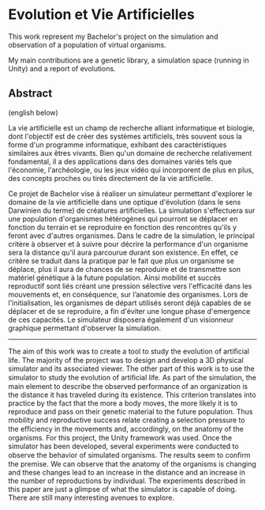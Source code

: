 # Evolution et Vie Artificielles
This work represent my Bachelor's project on the simulation and observation of a population of virtual organisms.

My main contributions are a genetic library, a simulation space (running in Unity) and a report of evolutions.

## Abstract

(english below)

La vie artificielle est un champ de recherche alliant informatique et biologie, dont l'objectif est de créer des systèmes artificiels, très souvent sous la forme d'un programme informatique, exhibant des caractéristiques similaires aux êtres vivants. Bien qu'un domaine de recherche relativement fondamental, il a des applications dans des domaines variés tels que l'économie, l'archéologie, ou les jeux vidéo qui incorporent de plus en plus, des concepts proches ou tirés directement de la vie artificielle.


Ce projet de Bachelor vise à réaliser un simulateur permettant d'explorer le domaine de la vie artificielle dans une optique d'évolution (dans le sens Darwinien du terme) de créatures artificielles. La simulation s'effectuera sur une population d'organismes hétérogènes qui pourront se déplacer en fonction du terrain et se reproduire en fonction des rencontres qu'ils y feront avec d'autres organismes. Dans le cadre de la simulation, le principal critère à observer et à suivre pour décrire la performance d'un organisme sera la distance qu'il aura parcourue durant son existence. En effet, ce critère se traduit dans la pratique par le fait que plus un organisme se déplace, plus il aura de chances de se reproduire et de transmettre son matériel génétique à la future population. Ainsi mobilité et succès reproductif sont liés créant une pression sélective vers l'efficacité dans les mouvements et, en conséquence, sur l’anatomie des organismes. Lors de l'initialisation, les organismes de départ utilisés seront déjà capables de se déplacer et de se reproduire, a fin d'éviter une longue phase d'emergence de ces capacités. Le simulateur disposera également d'un visionneur graphique permettant d'observer la simulation.

--------------------------

The aim of this work was to create a tool to study the evolution of artiﬁcial life. The majority of the project was to design and develop a 3D physical simulator and its associated viewer. The other part of this work is to use the simulator to study the evolution of artiﬁcial life. As part of the simulation, the main element to describe the observed performance of an organization is the distance it has traveled during its existence. This criterion translates into practice by the fact that the more a body moves, the more likely it is to reproduce and pass on their genetic material to the future population. Thus mobility and reproductive success relate creating a selection pressure to the eﬃciency in the movements and, accordingly, on the anatomy of the organisms. For this project, the Unity framework was used. Once the simulator has been developed, several experiments were conducted to observe the behavior of simulated organisms. The results seem to conﬁrm the premise. We can observe that the anatomy of the organisms is changing and these changes lead to an increase in the distance and an increase in the number of reproductions by individual. The experiments described in this paper are just a glimpse of what the simulator is capable of doing. There are still many interesting avenues to explore.

